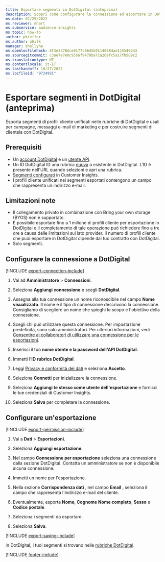 ```yaml
---
title: Esportare segmenti in DotDigital (anteprima)
description: Scopri come configurare la connessione ed esportare in DotDigital.
ms.date: 07/25/2022
ms.reviewer: mhart
ms.subservice: audience-insights
ms.topic: how-to
author: pkieffer
ms.author: philk
manager: shellyha
ms.openlocfilehash: 8f3e3378dce9177c6645b91140884ae135540243
ms.sourcegitcommit: c3ae7e7e0c9566f9479ba71a26afc5a17fb589c2
ms.translationtype: HT
ms.contentlocale: it-IT
ms.lasthandoff: 10/27/2022
ms.locfileid: "9724991"
---
```

# <a name="export-segments-to-dotdigital-preview"></a>Esportare segmenti in DotDigital (anteprima)

Esporta segmenti di profili cliente unificati nelle rubriche di DotDigital e usali per campagne, messaggi e-mail di marketing e per costruire segmenti di clientela con DotDigital.

## <a name="prerequisites"></a>Prerequisiti

- Un [account DotDigital](https://dotdigital.com/) e un [utente API](https://support.dotdigital.com/hc/articles/115001718730-How-do-I-create-an-API-user).
- Un ID DotDigital ID una rubrica [nuova](https://support.dotdigital.com/hc/articles/212211968-Creating-an-address-book) o esistente in DotDigital. L'ID è presente nell'URL quando selezioni e apri una rubrica.
- [Segmenti configurati](segments.md) in Customer Insights.
- I profili cliente unificati nei segmenti esportati contengono un campo che rappresenta un indirizzo e-mail.

## <a name="known-limitations"></a>Limitazioni note

- Il collegamento privato in combinazione con Bring your own storage (BYOS) non è supportato.
- È possibile esportare fino a 1 milione di profili cliente per esportazione in DotDigital e il completamento di tale operazione può richiedere fino a tre ore a causa delle limitazioni sul lato provider. Il numero di profili cliente che puoi esportare in DotDigital dipende dal tuo contratto con DotDigital.
- Solo segmenti.

## <a name="set-up-connection-to-dotdigital"></a>Configurare la connessione a DotDigital

[!INCLUDE [export-connection-include](includes/export-connection-admn.md)]

1. Vai ad **Amministratore** > **Connessioni**.

1. Seleziona **Aggiungi connessione** e scegli **DotDigital**.

1. Assegna alla tua connessione un nome riconoscibile nel campo **Nome visualizzato**. Il nome e il tipo di connessione descrivono la connessione. Consigliamo di scegliere un nome che spieghi lo scopo e l'obiettivo della connessione.

1. Scegli chi può utilizzare questa connessione. Per impostazione predefinita, sono solo amministratori. Per ulteriori informazioni, vedi [Consentire ai collaboratori di utilizzare una connessione per le esportazioni](connections.md#allow-contributors-to-use-a-connection-for-exports).

1. Inserisci il tuo **nome utente e la password dell'API DotDigital**.

1. Immetti l'**ID rubrica DotDigital**.

1. Leggi [Privacy e conformità dei dati](connections.md#data-privacy-and-compliance) e seleziona **Accetto**.

1. Seleziona **Connetti** per inizializzare la connessione.

1. Seleziona **Aggiungi te stesso come utente dell'esportazione** e fornisci le tue credenziali di Customer Insights.

1. Seleziona **Salva** per completare la connessione.

## <a name="configure-an-export"></a>Configurare un'esportazione

[!INCLUDE [export-permission-include](includes/export-permission.md)]

1. Vai a **Dati** > **Esportazioni**.

1. Seleziona **Aggiungi esportazione**.

1. Nel campo **Connessione per esportazione** seleziona una connessione dalla sezione DotDigital. Contatta un amministratore se non è disponibile alcuna connessione.

1. Immetti un nome per l'esportazione.

1. Nella sezione **Corrispondenza dati** , nel campo **Email** , seleziona il campo che rappresenta l'indirizzo e-mail del cliente.

1. Eventualmente, esporta **Nome**, **Cognome** **Nome completo**, **Sesso** e **Codice postale**.

1. Seleziona i segmenti da esportare.

1. Seleziona **Salva**.

[!INCLUDE [export-saving-include](includes/export-saving.md)]

In DotDigital, i tuoi segmenti si trovano nelle [rubriche DotDigital](https://support.dotdigital.com/hc/articles/212211968-Creating-an-address-book).

[!INCLUDE [footer-include](includes/footer-banner.md)]
